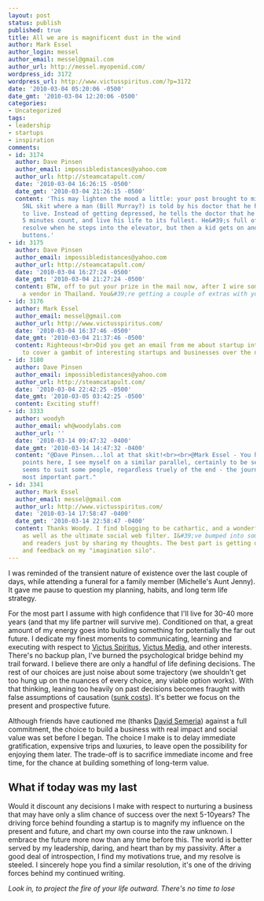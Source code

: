 ```yaml
---
layout: post
status: publish
published: true
title: All we are is magnificent dust in the wind
author: Mark Essel
author_login: messel
author_email: messel@gmail.com
author_url: http://messel.myopenid.com/
wordpress_id: 3172
wordpress_url: http://www.victusspiritus.com/?p=3172
date: '2010-03-04 05:20:06 -0500'
date_gmt: '2010-03-04 12:20:06 -0500'
categories:
- Uncategorized
tags:
- leadership
- startups
- inspiration
comments:
- id: 3174
  author: Dave Pinsen
  author_email: impossibledistances@yahoo.com
  author_url: http://steamcatapult.com/
  date: '2010-03-04 16:26:15 -0500'
  date_gmt: '2010-03-04 21:26:15 -0500'
  content: 'This may lighten the mood a little: your post brought to mind that old
    SNL skit where a man (Bill Murray?) is told by his doctor that he had 5 minutes
    to live. Instead of getting depressed, he tells the doctor that he will make those
    5 minutes count, and live his life to its fullest. He&#39;s full of a sense of
    resolve when he steps into the elevator, but then a kid gets on and hits all the
    buttons.'
- id: 3175
  author: Dave Pinsen
  author_email: impossibledistances@yahoo.com
  author_url: http://steamcatapult.com/
  date: '2010-03-04 16:27:24 -0500'
  date_gmt: '2010-03-04 21:27:24 -0500'
  content: BTW, off to put your prize in the mail now, after I wire some money to
    a vendor in Thailand. You&#39;re getting a couple of extras with your prize.
- id: 3176
  author: Mark Essel
  author_email: messel@gmail.com
  author_url: http://www.victusspiritus.com/
  date: '2010-03-04 16:37:46 -0500'
  date_gmt: '2010-03-04 21:37:46 -0500'
  content: Righteous!<br>Did you get an email from me about startup interviews? Hoping
    to cover a gambit of interesting startups and businesses over the next few weeks/months.
- id: 3180
  author: Dave Pinsen
  author_email: impossibledistances@yahoo.com
  author_url: http://steamcatapult.com/
  date: '2010-03-04 22:42:25 -0500'
  date_gmt: '2010-03-05 03:42:25 -0500'
  content: Exciting stuff!
- id: 3333
  author: woodyh
  author_email: wh@woodylabs.com
  author_url: ''
  date: '2010-03-14 09:47:32 -0400'
  date_gmt: '2010-03-14 14:47:32 -0400'
  content: "@Dave Pinsen...lol at that skit!<br><br>@Mark Essel - You have some good
    points here, I see myself on a similar parallel, certainly to be self determined
    seems to suit some people, regardless truely of the end - the journey is the longest,
    most important part."
- id: 3341
  author: Mark Essel
  author_email: messel@gmail.com
  author_url: http://www.victusspiritus.com/
  date: '2010-03-14 17:58:47 -0400'
  date_gmt: '2010-03-14 22:58:47 -0400'
  content: Thanks Woody. I find blogging to be cathartic, and a wonderful memory enhancer
    as well as the ultimate social web filter. I&#39;ve bumped into some great bloggers
    and readers just by sharing my thoughts. The best part is getting diverse views
    and feedback on my "imagination silo".
---
```

<p>I was reminded of the transient nature of existence over the last couple of days, while attending a funeral for a family member (Michelle's Aunt Jenny). It gave me pause to question my planning, habits, and long term life strategy. </p>
<p>For the most part I assume with high confidence that I'll live for 30-40 more years (and that my life partner will survive me). Conditioned on that, a great amount of my energy goes into building something for potentially the far out future. I dedicate my finest moments to communicating, learning and executing with respect to <a href="http://www.victusspiritus.com">Victus Spiritus</a>, <a href="http://victusmedia.com">Victus Media</a>, and other interests. There's no backup plan, I've burned the psychological bridge behind my trail forward. I believe there are only a handful of life defining decisions. The rest of our choices are just noise about some trajectory (we shouldn't get too hung up on the nuances of every choice, any viable option works). With that thinking, leaning too heavily on past decisions becomes fraught with false assumptions of causation (<a HREF="http://en.m.wikipedia.org/wiki/Sunk_costs?wasRedirected=true">sunk costs</a>). It's better we focus on the present and prospective future.  </p>
<p>Although friends have cautioned me (thanks <a href="http://www.lmframework.com">David Semeria</a>) against a full commitment, the choice to build a business with real impact and social value was set before I began. The choice I make is to delay immediate gratification, expensive trips and luxuries, to leave open the possibility for enjoying them later. The trade-off is to sacrifice immediate income and free time, for the chance at building something of long-term value. </p>
<h2>What if today was my last</h2>
<p>Would it discount any decisions I make with respect to nurturing a business that may have only a slim chance of success over the next 5-10years? The driving force behind founding a startup is to magnify my influence on the present and future, and chart my own course into the raw unknown. I embrace the future more now than any time before this. The world is better served by my leadership, daring, and heart than by my passivity. After a good deal of introspection, I find my motivations true, and my resolve is steeled. I sincerely hope you find a similar resolution, it's one of the driving forces behind my continued writing.</p>
<p><I>Look in, to project the fire of your life outward. There's no time to lose</I></p>
